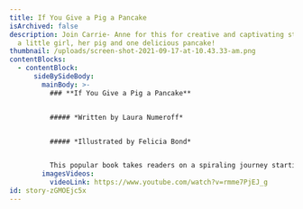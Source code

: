 ```yaml
---
title: If You Give a Pig a Pancake
isArchived: false
description: Join Carrie- Anne for this for creative and captivating story about
  a little girl, her pig and one delicious pancake!
thumbnail: /uploads/screen-shot-2021-09-17-at-10.43.33-am.png
contentBlocks:
  - contentBlock:
      sideBySideBody:
        mainBody: >-
          ### **If You Give a Pig a Pancake**


          ##### *Written by Laura Numeroff*


          ##### *Illustrated by Felicia Bond*


          This popular book takes readers on a spiraling journey starting off with a simple pancake. As the little girl in the story gives in to the requests of the little pig, their antics increase in hilarity until they circle back around to a simple pancake.
        imagesVideos:
          videoLink: https://www.youtube.com/watch?v=rmme7PjEJ_g
id: story-zGMOEjc5x
---
```


